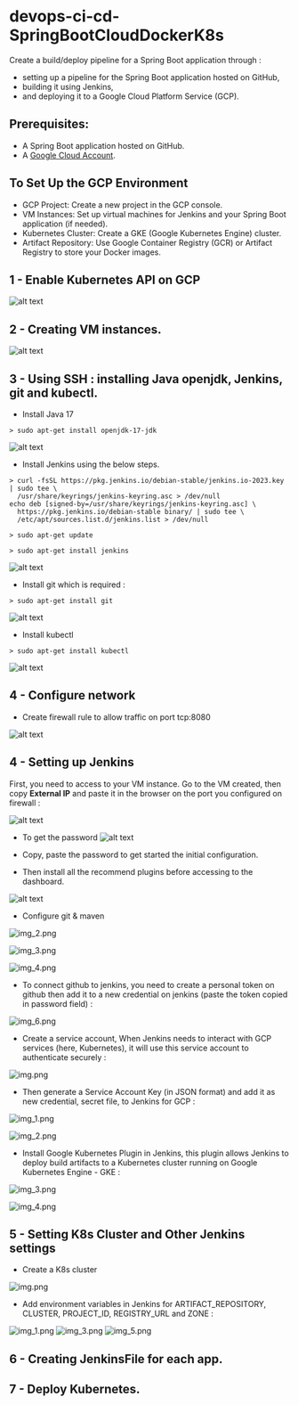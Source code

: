 # devops-ci-cd-SpringBootCloudDockerK8s
Create a build/deploy pipeline for a Spring Boot application through : 
- setting up a pipeline for the Spring Boot application hosted on GitHub, 
- building it using Jenkins, 
- and deploying it to a Google Cloud Platform Service (GCP).

## Prerequisites:
- A Spring Boot application hosted on GitHub.
- A [Google Cloud Account](https://console.cloud.google.com/).

## To Set Up the GCP Environment
- GCP Project: Create a new project in the GCP console.
- VM Instances: Set up virtual machines for Jenkins and your Spring Boot application (if needed). 
- Kubernetes Cluster: Create a GKE (Google Kubernetes Engine) cluster. 
- Artifact Repository: Use Google Container Registry (GCR) or Artifact Registry to store your Docker images.

## 1 - Enable Kubernetes API on GCP
![alt text](./screenshots/image.png)
## 2 - Creating VM instances.
![alt text](./screenshots/image-1.png)
## 3 - Using SSH : installing Java openjdk, Jenkins, git and kubectl.
- Install Java 17
```
> sudo apt-get install openjdk-17-jdk
```
![alt text](./screenshots/image-3.png)
- Install Jenkins using the below steps.
```
> curl -fsSL https://pkg.jenkins.io/debian-stable/jenkins.io-2023.key | sudo tee \
  /usr/share/keyrings/jenkins-keyring.asc > /dev/null
echo deb [signed-by=/usr/share/keyrings/jenkins-keyring.asc] \
  https://pkg.jenkins.io/debian-stable binary/ | sudo tee \
  /etc/apt/sources.list.d/jenkins.list > /dev/null
  
> sudo apt-get update

> sudo apt-get install jenkins
```
![alt text](./screenshots/image-4.png)
- Install git which is required :
```
> sudo apt-get install git
```
![alt text](./screenshots/image-5.png)
- Install kubectl
```
> sudo apt-get install kubectl
```
![alt text](./screenshots/image-6.png)
## 4 - Configure network
- Create firewall rule to allow traffic on port tcp:8080


![alt text](./screenshots/image-7.png) 
## 4 - Setting up Jenkins
First, you need to access to your VM instance. Go to the VM created, then copy **External IP** and paste it in the browser on the port you configured on firewall : 

![alt text](./screenshots/image-8.png)
- To get the password 
![alt text](./screenshots/image-9.png)
- Copy, paste the password to get started the initial configuration. 


- Then install all the recommend plugins before accessing to the dashboard.

![alt text](./screenshots/image-11.png) 

- Configure git & maven

![img_2.png](screenshots/img_2.png)

![img_3.png](screenshots/img_3.png)

![img_4.png](screenshots/img_4.png)
- To connect github to jenkins, you need to create a personal token on github then add it to a new credential on jenkins (paste the token copied in password field) :

![img_6.png](screenshots/img_6.png)

- Create a service account, When Jenkins needs to interact with GCP services (here, Kubernetes), it will use this service account to authenticate securely :

![img.png](screenshots/img1_1.png)
- Then generate a Service Account Key (in JSON format) and add it as new credential, secret file, to Jenkins for GCP :

![img_1.png](screenshots/img_1_2.png)

![img_2.png](screenshots/img_1_3.png)
- Install Google Kubernetes Plugin in Jenkins, this plugin allows Jenkins to deploy build artifacts to a Kubernetes cluster running on Google Kubernetes Engine - GKE :

![img_3.png](screenshots/img_3.png)

![img_4.png](screenshots/img_4.png)

## 5 - Setting K8s Cluster and Other Jenkins settings
- Create a K8s cluster

![img.png](img.png)
- Add environment variables in Jenkins for ARTIFACT_REPOSITORY, CLUSTER, PROJECT_ID, REGISTRY_URL and ZONE :

![img_1.png](img_1.png)
![img_3.png](img_3.png)
![img_5.png](img_5.png)
## 6 - Creating JenkinsFile for each app.

## 7 - Deploy Kubernetes.
